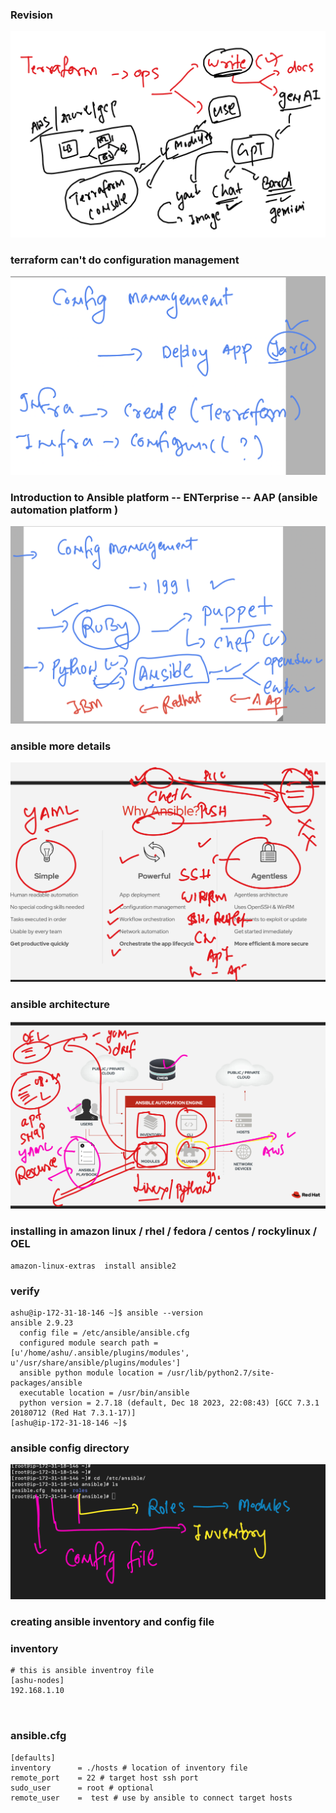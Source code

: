 ### Revision 

<img src="rev.png">

### terraform can't do configuration management 

<img src="config.png">

### Introduction to Ansible platform -- ENTerprise -- AAP (ansible automation platform )

<img src="ansible.png">

### ansible more details 

<img src="ansible1.png">

### ansible architecture 

<img src="ansible2.png">

### installing in amazon linux / rhel / fedora / centos / rockylinux / OEL 

```
amazon-linux-extras  install ansible2 
```

### verify 

```
ashu@ip-172-31-18-146 ~]$ ansible --version 
ansible 2.9.23
  config file = /etc/ansible/ansible.cfg
  configured module search path = [u'/home/ashu/.ansible/plugins/modules', u'/usr/share/ansible/plugins/modules']
  ansible python module location = /usr/lib/python2.7/site-packages/ansible
  executable location = /usr/bin/ansible
  python version = 2.7.18 (default, Dec 18 2023, 22:08:43) [GCC 7.3.1 20180712 (Red Hat 7.3.1-17)]
[ashu@ip-172-31-18-146 ~]$ 

```

### ansible config directory 

<img src="config1.png">


### creating ansible inventory and config file 

### inventory 

```
# this is ansible inventroy file 
[ashu-nodes]
192.168.1.10



```

### ansible.cfg 

```
[defaults]
inventory      = ./hosts # location of inventory file 
remote_port    = 22 # target host ssh port 
sudo_user      = root # optional 
remote_user    =  test # use by ansible to connect target hosts 
```

